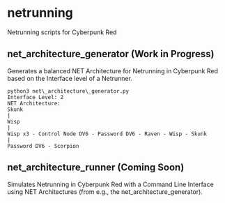 # netrunning
Netrunning scripts for Cyberpunk Red

## net\_architecture\_generator (Work in Progress)
Generates a balanced NET Architecture for Netrunning in Cyberpunk Red based on the Interface level of a Netrunner.

```
python3 net\_architecture\_generator.py
Interface Level: 2
NET Architecture:
Skunk 
|
Wisp 
|
Wisp x3 - Control Node DV6 - Password DV6 - Raven - Wisp - Skunk 
|
Password DV6 - Scorpion 
```

## net\_architecture\_runner (Coming Soon)
Simulates Netrunning in Cyberpunk Red with a Command Line Interface using NET Architectures (from e.g., the net\_architecture\_generator).

